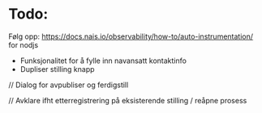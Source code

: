 # Todo:

Følg opp: https://docs.nais.io/observability/how-to/auto-instrumentation/ for nodjs

- Funksjonalitet for å fylle inn navansatt kontaktinfo
- Dupliser stilling knapp

// Dialog for avpubliser og ferdigstill

// Avklare ifht etterregistrering på eksisterende stilling / reåpne prosess
